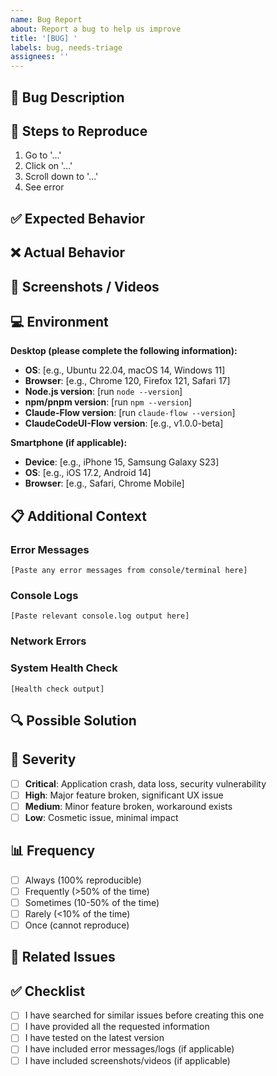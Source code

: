```yaml
---
name: Bug Report
about: Report a bug to help us improve
title: '[BUG] '
labels: bug, needs-triage
assignees: ''
---
```


## 🐛 Bug Description

<!-- Décrivez clairement et concisément le bug -->

## 🔄 Steps to Reproduce

1. Go to '...'
2. Click on '...'
3. Scroll down to '...'
4. See error

## ✅ Expected Behavior

<!-- Décrivez ce qui devrait se passer normalement -->

## ❌ Actual Behavior

<!-- Décrivez ce qui se passe réellement -->

## 📸 Screenshots / Videos

<!-- Si applicable, ajoutez des screenshots ou vidéos -->

## 💻 Environment

**Desktop (please complete the following information):**
- **OS**: [e.g., Ubuntu 22.04, macOS 14, Windows 11]
- **Browser**: [e.g., Chrome 120, Firefox 121, Safari 17]
- **Node.js version**: [run `node --version`]
- **npm/pnpm version**: [run `npm --version`]
- **Claude-Flow version**: [run `claude-flow --version`]
- **ClaudeCodeUI-Flow version**: [e.g., v1.0.0-beta]

**Smartphone (if applicable):**
- **Device**: [e.g., iPhone 15, Samsung Galaxy S23]
- **OS**: [e.g., iOS 17.2, Android 14]
- **Browser**: [e.g., Safari, Chrome Mobile]

## 📋 Additional Context

### Error Messages

```
[Paste any error messages from console/terminal here]
```

### Console Logs

```
[Paste relevant console.log output here]
```

### Network Errors

<!-- Si applicable, ajoutez des screenshots de l'onglet Network dans DevTools -->

### System Health Check

<!-- Run system health check and paste results -->
```
[Health check output]
```

## 🔍 Possible Solution

<!-- Si vous avez une idée de la cause ou de la solution, partagez-la ici -->

## 🚨 Severity

<!-- Cochez une case -->

- [ ] **Critical**: Application crash, data loss, security vulnerability
- [ ] **High**: Major feature broken, significant UX issue
- [ ] **Medium**: Minor feature broken, workaround exists
- [ ] **Low**: Cosmetic issue, minimal impact

## 📊 Frequency

<!-- À quelle fréquence rencontrez-vous ce bug? -->

- [ ] Always (100% reproducible)
- [ ] Frequently (>50% of the time)
- [ ] Sometimes (10-50% of the time)
- [ ] Rarely (<10% of the time)
- [ ] Once (cannot reproduce)

## 🔗 Related Issues

<!-- Liens vers des issues similaires, si applicable -->

## ✅ Checklist

- [ ] I have searched for similar issues before creating this one
- [ ] I have provided all the requested information
- [ ] I have tested on the latest version
- [ ] I have included error messages/logs (if applicable)
- [ ] I have included screenshots/videos (if applicable)
